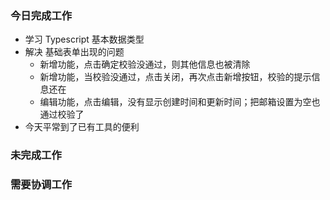 ### 今日完成工作

- 学习 Typescript 基本数据类型
- 解决 基础表单出现的问题
  - 新增功能，点击确定校验没通过，则其他信息也被清除
  - 新增功能，当校验没通过，点击关闭，再次点击新增按钮，校验的提示信息还在
  - 编辑功能，点击编辑，没有显示创建时间和更新时间；把邮箱设置为空也通过校验了
- 今天平常到了已有工具的便利

### 未完成工作



### 需要协调工作

